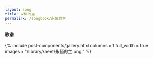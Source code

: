 ```yaml
---
layout: song
title: 永恒的主
permalink: /songbook/永恒的主
---
```


#### 歌谱

{% include post-components/gallery.html
    columns = 1
    full_width = true
    images = "/library/sheet/永恒的主.png,"
%}

